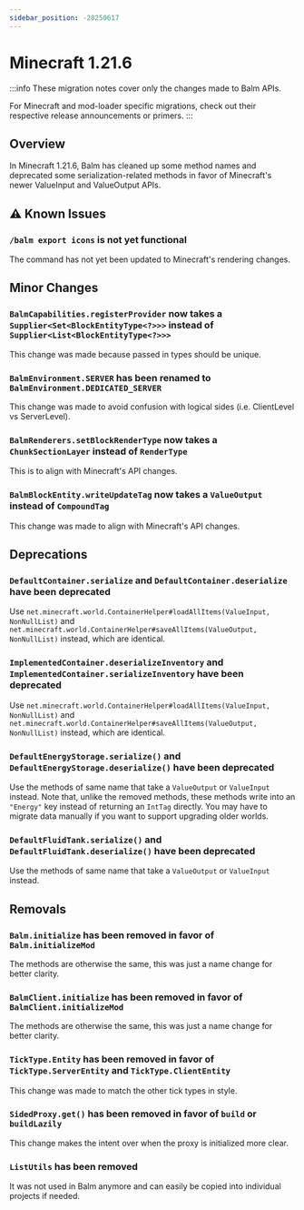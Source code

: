 ```yaml
---
sidebar_position: -20250617
---
```


# Minecraft 1.21.6

:::info
These migration notes cover only the changes made to Balm APIs. 

For Minecraft and mod-loader specific migrations, check out their respective release announcements or primers.
:::

## Overview

In Minecraft 1.21.6, Balm has cleaned up some method names and deprecated some serialization-related methods in favor of Minecraft's newer ValueInput and ValueOutput APIs.

## ⚠️ Known Issues

### `/balm export icons` is not yet functional

The command has not yet been updated to Minecraft's rendering changes.

## Minor Changes

### `BalmCapabilities.registerProvider` now takes a `Supplier<Set<BlockEntityType<?>>>` instead of `Supplier<List<BlockEntityType<?>>>`

This change was made because passed in types should be unique.

### `BalmEnvironment.SERVER` has been renamed to `BalmEnvironment.DEDICATED_SERVER`

This change was made to avoid confusion with logical sides (i.e. ClientLevel vs ServerLevel).

### `BalmRenderers.setBlockRenderType` now takes a `ChunkSectionLayer` instead of `RenderType`

This is to align with Minecraft's API changes.

### `BalmBlockEntity.writeUpdateTag` now takes a `ValueOutput` instead of `CompoundTag`

This change was made to align with Minecraft's API changes.

## Deprecations

### `DefaultContainer.serialize` and `DefaultContainer.deserialize` have been deprecated

Use `net.minecraft.world.ContainerHelper#loadAllItems(ValueInput, NonNullList)` and `net.minecraft.world.ContainerHelper#saveAllItems(ValueOutput, NonNullList)` instead, which are identical.

### `ImplementedContainer.deserializeInventory` and `ImplementedContainer.serializeInventory` have been deprecated

Use `net.minecraft.world.ContainerHelper#loadAllItems(ValueInput, NonNullList)` and `net.minecraft.world.ContainerHelper#saveAllItems(ValueOutput, NonNullList)` instead, which are identical.

### `DefaultEnergyStorage.serialize()` and `DefaultEnergyStorage.deserialize()` have been deprecated

Use the methods of same name that take a `ValueOutput` or `ValueInput` instead. Note that, unlike the removed methods, these methods write into an `"Energy"` key instead of returning an `IntTag` directly. You may have to migrate data manually if you want to support upgrading older worlds.

### `DefaultFluidTank.serialize()` and `DefaultFluidTank.deserialize()` have been deprecated

Use the methods of same name that take a `ValueOutput` or `ValueInput` instead.

## Removals 

### `Balm.initialize` has been removed in favor of `Balm.initializeMod`

The methods are otherwise the same, this was just a name change for better clarity.

### `BalmClient.initialize` has been removed in favor of `BalmClient.initializeMod`

The methods are otherwise the same, this was just a name change for better clarity.

### `TickType.Entity` has been removed in favor of `TickType.ServerEntity` and `TickType.ClientEntity`

This change was made to match the other tick types in style.

### `SidedProxy.get()` has been removed in favor of `build` or `buildLazily`

This change makes the intent over when the proxy is initialized more clear.

### `ListUtils` has been removed

It was not used in Balm anymore and can easily be copied into individual projects if needed.